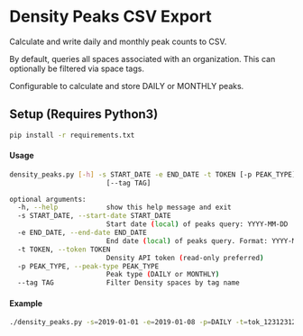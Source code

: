 # Density Peaks CSV Export
Calculate and write daily and monthly peak counts to CSV.

By default, queries all spaces associated with an organization. This can optionally
be filtered via space tags.

Configurable to calculate and store DAILY or MONTHLY peaks.

## Setup (Requires Python3)
```bash
pip install -r requirements.txt
```

#### Usage
```bash
density_peaks.py [-h] -s START_DATE -e END_DATE -t TOKEN [-p PEAK_TYPE]
                        [--tag TAG]

optional arguments:
  -h, --help            show this help message and exit
  -s START_DATE, --start-date START_DATE
                        Start date (local) of peaks query: YYYY-MM-DD
  -e END_DATE, --end-date END_DATE
                        End date (local) of peaks query. Format: YYYY-MM-DD
  -t TOKEN, --token TOKEN
                        Density API token (read-only preferred)
  -p PEAK_TYPE, --peak-type PEAK_TYPE
                        Peak type (DAILY or MONTHLY)
  --tag TAG             Filter Density spaces by tag name
```

#### Example
```bash
./density_peaks.py -s=2019-01-01 -e=2019-01-08 -p=DAILY -t=tok_123123123123123 --tag=conference_room
```
